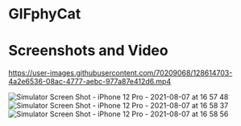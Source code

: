 # GIFphyCat


# Screenshots and Video


https://user-images.githubusercontent.com/70209068/128614703-4a2e6536-08ac-4777-aebc-977a87e412d6.mp4

![Simulator Screen Shot - iPhone 12 Pro - 2021-08-07 at 16 57 48](https://user-images.githubusercontent.com/70209068/128614157-ddbc9de4-9077-4a33-bc04-43c8b91c593a.png)
![Simulator Screen Shot - iPhone 12 Pro - 2021-08-07 at 16 58 37](https://user-images.githubusercontent.com/70209068/128614159-e921649a-ce49-468d-adc7-e70ce42483a0.png)
![Simulator Screen Shot - iPhone 12 Pro - 2021-08-07 at 16 58 56](https://user-images.githubusercontent.com/70209068/128614162-f846e92b-e170-4a04-b144-8dfa74dc8372.png)
